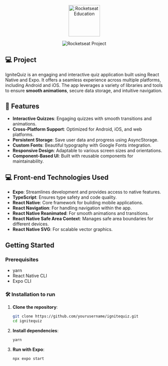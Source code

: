 <p align="center">
  <img alt="Rocketseat Education" src="https://avatars.githubusercontent.com/u/69590972?s=200&v=4" width="100px" />
</p>

<p align="center">
  <img src="https://img.shields.io/static/v1?label=Rocketseat&message=Education&color=8257e5&labelColor=202024" alt="Rocketseat Project" />
</p>

## 💻 Project

IgniteQuiz is an engaging and interactive quiz application built using React Native and Expo. It offers a seamless experience across multiple platforms, including Android and iOS. The app leverages a variety of libraries and tools to ensure **smooth animations**, secure data storage, and intuitive navigation.

## 🧐 Features

- **Interactive Quizzes**: Engaging quizzes with smooth transitions and animations.
- **Cross-Platform Support**: Optimized for Android, iOS, and web platforms.
- **Persistent Storage**: Save user data and progress using AsyncStorage.
- **Custom Fonts**: Beautiful typography with Google Fonts integration.
- **Responsive Design**: Adaptable to various screen sizes and orientations.
- **Component-Based UI**: Built with reusable components for maintainability.

## 💻 Front-end Technologies Used

- **Expo**: Streamlines development and provides access to native features.
- **TypeScript**: Ensures type safety and code quality.
- **React Native**: Core framework for building mobile applications.
- **React Navigation**: For handling navigation within the app.
- **React Native Reanimated**: For smooth animations and transitions.
- **React Native Safe Area Context**: Manages safe area boundaries for different devices.
- **React Native SVG**: For scalable vector graphics.

## Getting Started

### Prerequisites

- yarn
- React Native CLI
- Expo CLI

### 🛠️ Installation to run

1. **Clone the repository**:

   ```sh
   git clone https://github.com/yourusername/ignitequiz.git
   cd ignitequiz
   ```

2. **Install dependencies**:

   ```sh
   yarn
   ```

3. **Run with Expo**:
   ```sh
   npx expo start
   ```
